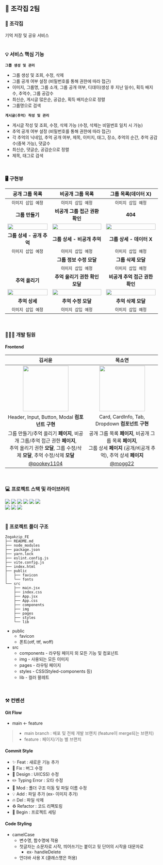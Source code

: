 ## 🌌 조각집 2팀

### 🌌 조각집

기억 저장 및 공유 서비스
<br>
<br>

### 💡 서비스 핵심 기능

**`그룹 생성 및 관리`**

- 그룹 생성 및 조회, 수정, 삭제
- 그룹 공개 여부 설정 (비밀번호를 통해 권한에 따라 접근)
- 이미지, 그룹명, 그룹 소개, 그룹 공개 여부, 디데이(생성 후 지난 일수), 획득 배지수, 추억수, 그룹 공감수
- 최신순, 게시글 많은순, 공감순, 획득 배지순으로 정렬
- 그룹명으로 검색

**`게시글(추억) 작성 및 관리`**

- 게시글 작성 및 조회, 수정, 삭제 가능 (수정, 삭제는 비밀번호 일치 시 가능)
- 추억 공개 여부 설정 (비밀번호를 통해 권한에 따라 접근)
- 각 추억의 닉네임, 추억 공개 여부, 제목, 이미지, 태그, 장소, 추억의 순간, 추억 공감수(중복 가능), 댓글수
- 최신순, 댓글순, 공감순으로 정렬
- 제목, 태그로 검색
<br>

### 🖥️ 구현뷰
| 공개 그룹 목록  |  비공개 그룹 목록   |  그룹 목록(데이터 X)   |
| :------------: | :------------: | :------------: |
| `이미지 삽입 예정` | `이미지 삽입 예정` | `이미지 삽입 예정` |
| **그룹 만들기**   |  **비공개 그룹 접근 권환 확인**   |  **404**   |
| <img width="100%" src="https://github.com/user-attachments/assets/7995aa67-10a9-40e4-b50b-74a3ce846ebe"> | <img width="100%" src="https://github.com/user-attachments/assets/f33da928-4de8-4423-bea7-e20c7d15576b"> | <img width="100%" src="https://github.com/user-attachments/assets/3caab0e1-0660-4896-b8b5-47609dce91fe"> |
| **그룹 상세 - 공개 추억**   |  **그룹 상세 - 비공개 추억**   |  **그룹 상세 - 데이터 X**   |
| `이미지 삽입 예정` | `이미지 삽입 예정` | `이미지 삽입 예정` |
|   |  **그룹 정보 수정 모달**   |  **그룹 삭제 모달**   |
|  | `이미지 삽입 예정` | `이미지 삽입 예정` |
| **추억 올리기**   |  **추억 올리기 권한 확인 모달**   |  **비공개 추억 접근 권한 확인**   |
| <img width="100%" src="https://github.com/user-attachments/assets/c1ca5c4e-3ec3-45dc-8f05-5202d4e84a79"> | <img width="100%" src="https://github.com/user-attachments/assets/a144a8e2-4c4d-4ffc-bee9-1fdac3db9651"> | <img width="100%" src="https://github.com/user-attachments/assets/f48f45bf-0a8b-4d91-bd90-037b18173817"> |
| **추억 상세**   |  **추억 수정 모달**   |  **추억 삭제 모달**   |
| `이미지 삽입 예정` | `이미지 삽입 예정` | `이미지 삽입 예정` |
<br>

### 👩🏻‍💻 개발 팀원

#### Frontend
| <center> 김서윤 </center> | <center> 목소연 </center> |
| --- | --- |
| <div align="center"><img src="https://avatars.githubusercontent.com/u/90364700?v=4" width="150px;" alt=""/></div> | <div align="center"><img src="https://avatars.githubusercontent.com/u/126389940?v=4" width="150px;" alt=""/></div> |
| <div align="center">Header, Input, Button, Modal **컴포넌트 구현**</div> | <div align="center">Card, CardInfo, Tab, Dropdown **컴포넌트 구현**</div> |
| <div align="center">그룹 만들기/추억 올리기 **페이지**, 비공개 그룹/추억 접근 권한 **페이지**,</br> 추억 올리기 권한 **모달**, 그룹 수정/삭제 **모달**, 추억 수정/삭제 **모달**</div> | <div align="center">공개 그룹 목록 **페이지**, 비공개 그룹 목록 **페이지**,</br> 그룹 상세 **페이지** (공개/비공개 추억), 추억 상세 **페이지**</div> |
| <div align="center">[@pookey1104](https://github.com/pookey1104)</div> | <div align="center">[@mogg22](https://github.com/mogg22)</div> |
<br>

### 💻 프로젝트 스택 및 라이브러리

<img src="https://img.shields.io/badge/HTML5-E34F26?style=for-the-badge&logo=HTML5&logoColor=white"/> <img src="https://img.shields.io/badge/CSS3-1572B6?style=for-the-badge&logo=CSS3&logoColor=white"/> <img src="https://img.shields.io/badge/JavaScript-F7DF1E?style=for-the-badge&logo=JavaScript&logoColor=white"/> <img src="https://img.shields.io/badge/React-61DAFB?style=for-the-badge&logo=React&logoColor=white"> <img src="https://img.shields.io/badge/Vite-646CFF?style=for-the-badge&logo=Vite&logoColor=white"> <img src="https://img.shields.io/badge/Yarn-2C8EBB?style=for-the-badge&logo=Yarn&logoColor=white">
<br>
<img src="https://img.shields.io/badge/styledcomponents-DB7093?style=for-the-badge&logo=styledcomponents&logoColor=white"> <img src="https://img.shields.io/badge/ReactRouter-CA4245?style=for-the-badge&logo=ReactRouter&logoColor=white"> <img src="https://img.shields.io/badge/Axios-5A29E4?style=for-the-badge&logo=Axios&logoColor=white">
<br>
<br>
### 📁 프로젝트 폴더 구조

```
Zogakzip_FE
├── README.md
├── node_modules
├── package.json
├── yarn.lock
├── eslint.config.js
├── vite.config.js
├── index.html
├── public
│   ├── favicon
│   └── fonts
└── src
    ├── main.jsx
    ├── index.css
    ├── App.jsx
    ├── App.css
    ├── components
    ├── img
    ├── pages
    ├── styles
    └── lib
```

- public
    - favicon
    - 폰트(otf, ttf, woff)
- src
    - components - 라우팅 페이지 외 모든 기능 및 컴포넌트
    - img - 사용되는 모든 이미지
    - pages - 라우팅 페이지
    - styles - CSS(Styled-components 등)
    - lib - 컬러 팔레트
<br>

### ⚒️ 컨벤션

#### Git Flow

- main ← feature

> - main branch : 배포 및 전체 개발 브랜치 (feature이 merge되는 브랜치)
> - feature : 페이지/기능 별 브랜치 

#### Commit Style

- ✨ Feat : 새로운 기능 추가
- 🐛 Fix : 버그 수정
- 💄 Design : UI(CSS) 수정
- ✏️ Typing Error : 오타 수정
- 🚚 Mod : 폴더 구조 이동 및 파일 이름 수정
- 💡 Add : 파일 추가 (ex- 이미지 추가)
- 🔥 Del : 파일 삭제
- ♻️ Refactor : 코드 리펙토링
- 🎉 Begin : 프로젝트 세팅

#### Code Styling

- camelCase
    - 변수명, 함수명에 적용
    - 첫글자는 소문자로 시작, 띄어쓰기는 붙이고 뒷 단어의 시작을 대문자로
        - ex- handleDelete
    - 언더바 사용 X (클래스명은 허용)
